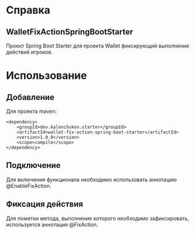 # Справка

## WalletFixActionSpringBootStarter

Проект Spring Boot Starter для проекта Wallet фиксирующий выполнение действий игроков.

# Использование

## Добавление

Для проекта maven:

```
<dependency>
    <groupId>dev.kalenchukov.starter</groupId>
    <artifactId>wallet-fix-action-spring-boot-starter</artifactId>
    <version>1.0.0</version>
    <scope>compile</scope>
</dependency>
```

## Подключение

Для включения функционала необходимо использовать аннотацию @EnableFixAction.

## Фиксация действия

Для пометки метода, выполнение которого необходимо зафиксировать, используется аннотация @FixAction.
